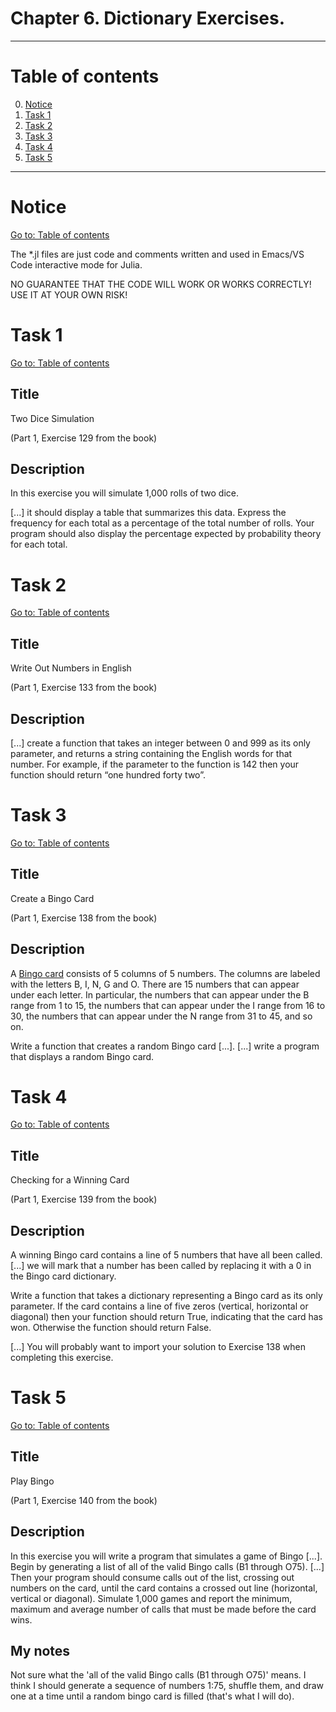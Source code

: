 # Chapter 6. Dictionary Exercises.

---

# Table of contents

0. [Notice](#notice)
1. [Task 1](#task-1)
2. [Task 2](#task-2)
3. [Task 3](#task-3)
4. [Task 4](#task-4)
5. [Task 5](#task-5)

---

# Notice

[Go to: Table of contents](#table-of-contents)

The *.jl files are just code and comments written and used in Emacs/VS Code interactive mode for Julia.

NO GUARANTEE THAT THE CODE WILL WORK OR WORKS CORRECTLY! USE IT AT YOUR OWN RISK!

# Task 1

[Go to: Table of contents](#table-of-contents)

## Title

Two Dice Simulation

(Part 1, Exercise 129 from the book)

## Description

In this exercise you will simulate 1,000 rolls of two dice.

[...] it should display a table that summarizes this data. Express the frequency for each total as a percentage of the total number of rolls. Your program should also display the percentage expected by probability theory for each total.

# Task 2

[Go to: Table of contents](#table-of-contents)

## Title

Write Out Numbers in English

(Part 1, Exercise 133 from the book)

## Description

[...] create a function that takes an integer between 0 and 999 as its only parameter, and returns a string containing the English words for that number. For example, if the parameter to the function is 142 then your function should return “one hundred forty two”.

# Task 3

[Go to: Table of contents](#table-of-contents)

## Title

Create a Bingo Card

(Part 1, Exercise 138 from the book)

## Description

A [Bingo card](https://en.wikipedia.org/wiki/Bingo_(American_version)#Bingo_cards) consists of 5 columns of 5 numbers. The columns are labeled with the letters B, I, N, G and O. There are 15 numbers that can appear under each letter. In particular, the numbers that can appear under the B range from 1 to 15, the numbers that can appear under the I range from 16 to 30, the numbers that can appear under the N range from 31 to 45, and so on.

Write a function that creates a random Bingo card [...]. [...] write a program that displays a random Bingo card.

# Task 4

[Go to: Table of contents](#table-of-contents)

## Title

Checking for a Winning Card

(Part 1, Exercise 139 from the book)

## Description

A winning Bingo card contains a line of 5 numbers that have all been called. [...] we will mark that a number has been called by replacing it with a 0 in the Bingo card dictionary.

Write a function that takes a dictionary representing a Bingo card as its only parameter. If the card contains a line of five zeros (vertical, horizontal or diagonal) then your function should return True, indicating that the card has won. Otherwise the function should return False.

[...] You will probably want to import your solution to Exercise 138 when completing this exercise.

# Task 5

[Go to: Table of contents](#table-of-contents)

## Title

Play Bingo

(Part 1, Exercise 140 from the book)

## Description

In this exercise you will write a program that simulates a game of Bingo [...]. Begin by generating a list of all of the valid Bingo calls (B1 through O75). [...] Then your program should consume calls out of the list, crossing out numbers on the card, until the card contains a crossed out line (horizontal, vertical or diagonal). Simulate 1,000 games and report the minimum, maximum and average number of calls that must be made before the card wins.

## My notes

Not sure what the 'all of the valid Bingo calls (B1 through O75)' means. I think I should generate a sequence of numbers 1:75, shuffle them, and draw one at a time until a random bingo card is filled (that's what I will do).
